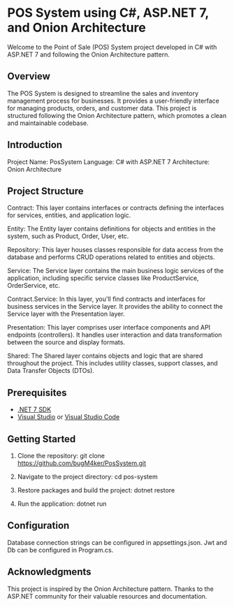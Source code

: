 
# POS System using C#, ASP.NET 7, and Onion Architecture

Welcome to the Point of Sale (POS) System project developed in C# with ASP.NET 7 and following the Onion Architecture pattern.

## Overview

The POS System is designed to streamline the sales and inventory management process for businesses. It provides a user-friendly interface for managing products, orders, and customer data. This project is structured following the Onion Architecture pattern, which promotes a clean and maintainable codebase.

## Introduction
Project Name: PosSystem
Language: C# with ASP.NET 7
Architecture: Onion Architecture

## Project Structure

Contract: This layer contains interfaces or contracts defining the interfaces for services, entities, and application logic.

Entity: The Entity layer contains definitions for objects and entities in the system, such as Product, Order, User, etc.

Repository: This layer houses classes responsible for data access from the database and performs CRUD operations related to entities and objects.

Service: The Service layer contains the main business logic services of the application, including specific service classes like ProductService, OrderService, etc.

Contract.Service: In this layer, you'll find contracts and interfaces for business services in the Service layer. It provides the ability to connect the Service layer with the Presentation layer.

Presentation: This layer comprises user interface components and API endpoints (controllers). It handles user interaction and data transformation between the source and display formats.

Shared: The Shared layer contains objects and logic that are shared throughout the project. This includes utility classes, support classes, and Data Transfer Objects (DTOs).

## Prerequisites

- [.NET 7 SDK](https://dotnet.microsoft.com/download/dotnet/7.0)
- [Visual Studio](https://visualstudio.microsoft.com/) or [Visual Studio Code](https://code.visualstudio.com/)

## Getting Started

1. Clone the repository:
  git clone https://github.com/bugM4ker/PosSystem.git

2. Navigate to the project directory:
  cd pos-system

3. Restore packages and build the project:
  dotnet restore

4. Run the application:
  dotnet run

## Configuration
Database connection strings can be configured in appsettings.json.
Jwt and Db can be configured in Program.cs.

## Acknowledgments
This project is inspired by the Onion Architecture pattern.
Thanks to the ASP.NET community for their valuable resources and documentation.
